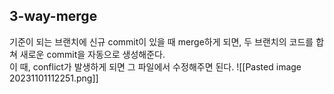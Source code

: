 ## 3-way-merge
 기준이 되는 브랜치에 신규 commit이 있을 때 merge하게 되면, 두 브랜치의 코드를 합쳐 새로운 commit을 자동으로 생성해준다.  
이 때, conflict가 발생하게 되면 그 파일에서 수정해주면 된다.
![[Pasted image 20231101112251.png]]